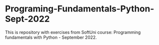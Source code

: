 # Programing-Fundamentals-Python-Sept-2022
This is repository with exercises from SoftUni course: Programming fundamentals with Python - September 2022.
